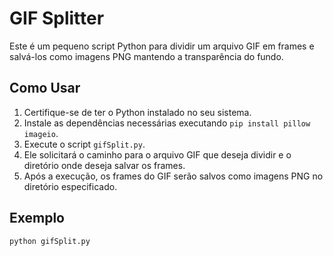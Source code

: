 
# GIF Splitter

Este é um pequeno script Python para dividir um arquivo GIF em frames e salvá-los como imagens PNG mantendo a transparência do fundo.

## Como Usar

1. Certifique-se de ter o Python instalado no seu sistema.
2. Instale as dependências necessárias executando `pip install pillow imageio`.
3. Execute o script `gifSplit.py`.
4. Ele solicitará o caminho para o arquivo GIF que deseja dividir e o diretório onde deseja salvar os frames.
5. Após a execução, os frames do GIF serão salvos como imagens PNG no diretório especificado.

## Exemplo

```bash
python gifSplit.py

